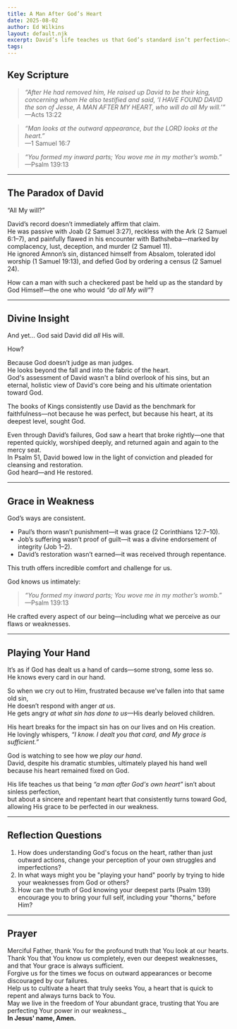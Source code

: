 ```yaml
---
title: A Man After God’s Heart
date: 2025-08-02
author: Ed Wilkins
layout: default.njk
excerpt: David’s life teaches us that God’s standard isn’t perfection—it’s a heart that returns, repents, and remains aligned with His will. Grace meets us in our weakness.
tags:
---
```


## Key Scripture

> _“After He had removed him, He raised up David to be their king, concerning whom He also testified and said, ‘I HAVE FOUND DAVID the son of Jesse, A MAN AFTER MY HEART, who will do all My will.’”_  
> —Acts 13:22

> _“Man looks at the outward appearance, but the LORD looks at the heart.”_  
> —1 Samuel 16:7

> _“You formed my inward parts; You wove me in my mother’s womb.”_  
> —Psalm 139:13

---

## The Paradox of David

“All My will?”

David’s record doesn’t immediately affirm that claim.  
He was passive with Joab (2 Samuel 3:27), reckless with the Ark (2 Samuel 6:1–7), and painfully flawed in his encounter with Bathsheba—marked by complacency, lust, deception, and murder (2 Samuel 11).  
He ignored Amnon’s sin, distanced himself from Absalom, tolerated idol worship (1 Samuel 19:13), and defied God by ordering a census (2 Samuel 24).

How can a man with such a checkered past be held up as the standard by God Himself—the one who would _“do all My will”_?

---

## Divine Insight

And yet… God said David did _all_ His will.

How?

Because God doesn’t judge as man judges.  
He looks beyond the fall and into the fabric of the heart.  
God's assessment of David wasn't a blind overlook of his sins, but an eternal, holistic view of David's core being and his ultimate orientation toward God.

The books of Kings consistently use David as the benchmark for faithfulness—not because he was perfect, but because his heart, at its deepest level, sought God.

Even through David’s failures, God saw a heart that broke rightly—one that repented quickly, worshiped deeply, and returned again and again to the mercy seat.  
In Psalm 51, David bowed low in the light of conviction and pleaded for cleansing and restoration.  
God heard—and He restored.

---

## Grace in Weakness

God’s ways are consistent.

- Paul’s thorn wasn’t punishment—it was grace (2 Corinthians 12:7–10).
- Job’s suffering wasn’t proof of guilt—it was a divine endorsement of integrity (Job 1–2).
- David’s restoration wasn’t earned—it was received through repentance.

This truth offers incredible comfort and challenge for us.

God knows us intimately:

> _“You formed my inward parts; You wove me in my mother’s womb.”_ —Psalm 139:13

He crafted every aspect of our being—including what we perceive as our flaws or weaknesses.

---

## Playing Your Hand

It’s as if God has dealt us a hand of cards—some strong, some less so.  
He knows every card in our hand.

So when we cry out to Him, frustrated because we've fallen into that same old sin,  
He doesn’t respond with anger _at us_.  
He gets angry _at what sin has done to us_—His dearly beloved children.

His heart breaks for the impact sin has on our lives and on His creation.  
He lovingly whispers, _“I know. I dealt you that card, and My grace is sufficient.”_

God is watching to see how we _play our hand_.  
David, despite his dramatic stumbles, ultimately played his hand well because his heart remained fixed on God.

His life teaches us that being _“a man after God's own heart”_ isn’t about sinless perfection,  
but about a sincere and repentant heart that consistently turns toward God,  
allowing His grace to be perfected in our weakness.

---

## Reflection Questions

1. How does understanding God's focus on the heart, rather than just outward actions, change your perception of your own struggles and imperfections?
2. In what ways might you be "playing your hand" poorly by trying to hide your weaknesses from God or others?
3. How can the truth of God knowing your deepest parts (Psalm 139) encourage you to bring your full self, including your "thorns," before Him?

---

## Prayer

Merciful Father, thank You for the profound truth that You look at our hearts.  
Thank You that You know us completely, even our deepest weaknesses, and that Your grace is always sufficient.  
Forgive us for the times we focus on outward appearances or become discouraged by our failures.  
Help us to cultivate a heart that truly seeks You, a heart that is quick to repent and always turns back to You.  
May we live in the freedom of Your abundant grace, trusting that You are perfecting Your power in our weakness.\_  
**In Jesus' name, Amen.**
